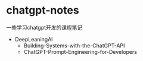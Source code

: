 # chatgpt-notes
一些学习chatgpt开发的课程笔记
- DeepLeaningAI
  - Building-Systems-with-the-ChatGPT-API
  - ChatGPT-Prompt-Engineering-for-Developers